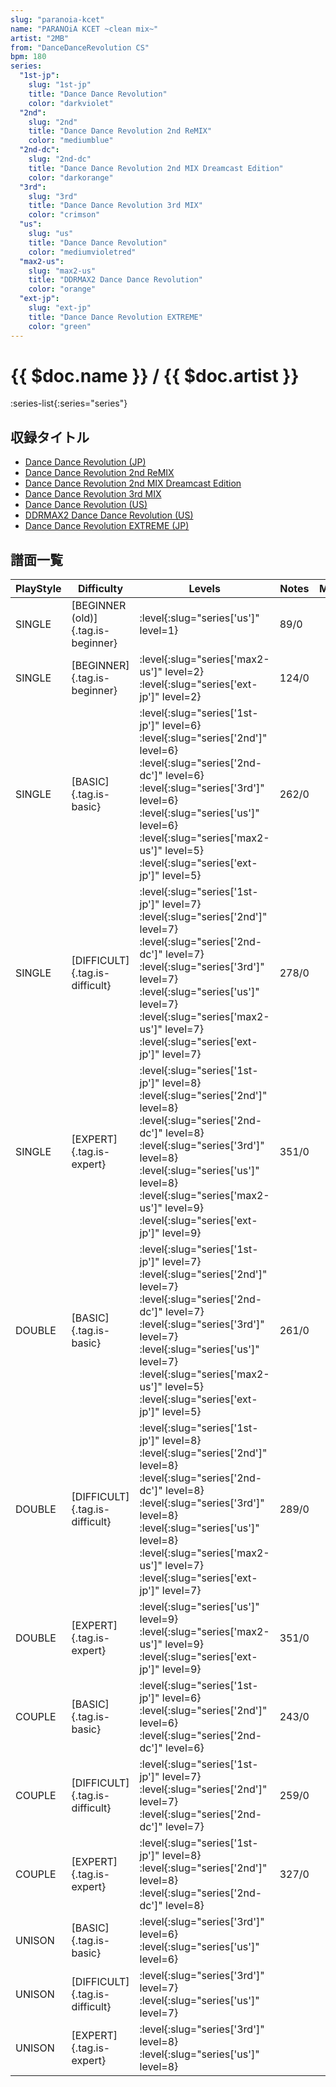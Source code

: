 ```yaml
---
slug: "paranoia-kcet"
name: "PARANOiA KCET ~clean mix~"
artist: "2MB"
from: "DanceDanceRevolution CS"
bpm: 180
series:
  "1st-jp":
    slug: "1st-jp"
    title: "Dance Dance Revolution"
    color: "darkviolet"
  "2nd":
    slug: "2nd"
    title: "Dance Dance Revolution 2nd ReMIX"
    color: "mediumblue"
  "2nd-dc":
    slug: "2nd-dc"
    title: "Dance Dance Revolution 2nd MIX Dreamcast Edition"
    color: "darkorange"
  "3rd":
    slug: "3rd"
    title: "Dance Dance Revolution 3rd MIX"
    color: "crimson"
  "us":
    slug: "us"
    title: "Dance Dance Revolution"
    color: "mediumvioletred"
  "max2-us":
    slug: "max2-us"
    title: "DDRMAX2 Dance Dance Revolution"
    color: "orange"
  "ext-jp":
    slug: "ext-jp"
    title: "Dance Dance Revolution EXTREME"
    color: "green"
---
```


# {{ $doc.name }} / {{ $doc.artist }}

:series-list{:series="series"}

## 収録タイトル

- [Dance Dance Revolution (JP)](/series/1st-jp/)
- [Dance Dance Revolution 2nd ReMIX](/series/2nd/)
- [Dance Dance Revolution 2nd MIX Dreamcast Edition](/series/2nd-dc/)
- [Dance Dance Revolution 3rd MIX](/series/3rd/)
- [Dance Dance Revolution (US)](/series/us/)
- [DDRMAX2 Dance Dance Revolution (US)](/series/max2-us/)
- [Dance Dance Revolution EXTREME (JP)](/series/ext-jp/)

## 譜面一覧

|PlayStyle|Difficulty|Levels|Notes|Movie|
|---------|----------|------|-----|-----|
|SINGLE|[BEGINNER (old)]{.tag.is-beginner}|:level{:slug="series['us']" level=1}|89/0||
|SINGLE|[BEGINNER]{.tag.is-beginner}|:level{:slug="series['max2-us']" level=2} :level{:slug="series['ext-jp']" level=2}|124/0||
|SINGLE|[BASIC]{.tag.is-basic}|:level{:slug="series['1st-jp']" level=6} :level{:slug="series['2nd']" level=6} :level{:slug="series['2nd-dc']" level=6} :level{:slug="series['3rd']" level=6} :level{:slug="series['us']" level=6} :level{:slug="series['max2-us']" level=5} :level{:slug="series['ext-jp']" level=5}|262/0||
|SINGLE|[DIFFICULT]{.tag.is-difficult}|:level{:slug="series['1st-jp']" level=7} :level{:slug="series['2nd']" level=7} :level{:slug="series['2nd-dc']" level=7} :level{:slug="series['3rd']" level=7} :level{:slug="series['us']" level=7} :level{:slug="series['max2-us']" level=7} :level{:slug="series['ext-jp']" level=7}|278/0||
|SINGLE|[EXPERT]{.tag.is-expert}|:level{:slug="series['1st-jp']" level=8} :level{:slug="series['2nd']" level=8} :level{:slug="series['2nd-dc']" level=8} :level{:slug="series['3rd']" level=8} :level{:slug="series['us']" level=8} :level{:slug="series['max2-us']" level=9} :level{:slug="series['ext-jp']" level=9}|351/0||
|DOUBLE|[BASIC]{.tag.is-basic}|:level{:slug="series['1st-jp']" level=7} :level{:slug="series['2nd']" level=7} :level{:slug="series['2nd-dc']" level=7} :level{:slug="series['3rd']" level=7} :level{:slug="series['us']" level=7} :level{:slug="series['max2-us']" level=5} :level{:slug="series['ext-jp']" level=5}|261/0||
|DOUBLE|[DIFFICULT]{.tag.is-difficult}|:level{:slug="series['1st-jp']" level=8} :level{:slug="series['2nd']" level=8} :level{:slug="series['2nd-dc']" level=8} :level{:slug="series['3rd']" level=8} :level{:slug="series['us']" level=8} :level{:slug="series['max2-us']" level=7} :level{:slug="series['ext-jp']" level=7}|289/0||
|DOUBLE|[EXPERT]{.tag.is-expert}|:level{:slug="series['us']" level=9} :level{:slug="series['max2-us']" level=9} :level{:slug="series['ext-jp']" level=9}|351/0||
|COUPLE|[BASIC]{.tag.is-basic}|:level{:slug="series['1st-jp']" level=6} :level{:slug="series['2nd']" level=6} :level{:slug="series['2nd-dc']" level=6}|243/0||
|COUPLE|[DIFFICULT]{.tag.is-difficult}|:level{:slug="series['1st-jp']" level=7} :level{:slug="series['2nd']" level=7} :level{:slug="series['2nd-dc']" level=7}|259/0||
|COUPLE|[EXPERT]{.tag.is-expert}|:level{:slug="series['1st-jp']" level=8} :level{:slug="series['2nd']" level=8} :level{:slug="series['2nd-dc']" level=8}|327/0||
|UNISON|[BASIC]{.tag.is-basic}|:level{:slug="series['3rd']" level=6} :level{:slug="series['us']" level=6}|||
|UNISON|[DIFFICULT]{.tag.is-difficult}|:level{:slug="series['3rd']" level=7} :level{:slug="series['us']" level=7}|||
|UNISON|[EXPERT]{.tag.is-expert}|:level{:slug="series['3rd']" level=8} :level{:slug="series['us']" level=8}|||
